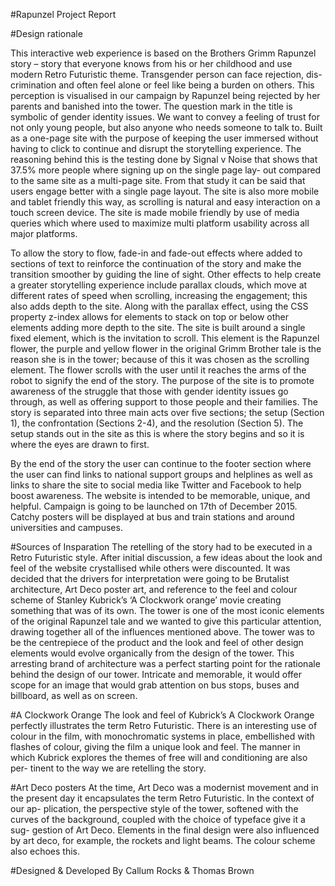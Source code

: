 #Rapunzel Project Report

#Design rationale


This interactive web experience is based on the Brothers Grimm Rapunzel story – story that everyone knows from his or her childhood and use modern Retro Futuristic theme. 
Transgender person can face rejection, dis- crimination and often feel alone or feel like being a burden on others. This perception is visualised in our campaign by 
Rapunzel being rejected by her parents and banished into the tower. The question mark in the title is symbolic of gender identity issues. 
We want to convey a feeling of trust for not only young people, but also anyone who needs someone to talk to. 
Built as a one-page site with the purpose of keeping the user immersed without having to click to continue and disrupt the storytelling experience.
The reasoning behind this is the testing done by Signal v Noise that shows that 37.5% more people where signing up on the single page lay- out compared to the same site as a multi-page site. From that study it can be said that users engage better with a single page layout. The site is also more mobile and tablet friendly this way, as scrolling is natural and easy interaction on a touch screen device. The site is made mobile friendly by use of media queries which where used to maximize multi platform usability across all major platforms. 

To allow the story to flow, fade-in and fade-out effects where added to sections of text to reinforce the continuation of the story and make the transition smoother by guiding the line of sight. Other effects to help create a greater storytelling experience include parallax clouds, which move at different rates of speed when scrolling, increasing the engagement; this also adds depth to the site. Along with the parallax effect, using the CSS property z-index allows for elements to stack on top or below other elements adding more depth to the site. 
The site is built around a single fixed element, which is the invitation to scroll. This element is the Rapunzel flower, the purple and yellow flower in the original Grimm Brother tale is the reason she is in the tower; because of this it was chosen as the scrolling element. The flower scrolls with the user until it reaches the arms of the robot to signify the end of the story. The purpose of the site is to promote awareness of the struggle that those with gender identity issues go through, as well as offering support to those people and their families.
The story is separated into three main acts over five sections; the setup (Section 1), the confrontation (Sections 2-4), and the resolution (Section 5). The setup stands out in the site as this is where the story begins and so it is where the eyes are drawn to first. 

By the end of the story the user can continue to the footer section where the user can find links to national support groups and helplines as well as links to share the site to social media like Twitter and Facebook to help boost awareness. 
The website is intended to be memorable, unique, and helpful.
Campaign is going to be launched on 17th of December 2015. Catchy posters will be displayed at bus and train stations and around universities and campuses.
 
#Sources of Insparation
The retelling of the story had to be executed in a Retro Futuristic style. After initial discussion, a few ideas about the look and feel of the website crystallised while others were discounted. It was decided that the drivers for interpretation were going to be Brutalist architecture, Art 
Deco poster art, and reference to the feel and colour scheme of Stanley Kubrick’s ‘A Clockwork orange’ movie creating something that was of its own. 
The tower is one of the most iconic elements of the original Rapunzel tale and we wanted to give this particular attention, drawing together all of the influences mentioned above. The tower was to be the centrepiece of the product and the look and feel of other design elements would evolve organically from the design of the tower. 
This arresting brand of architecture was a perfect starting point for the rationale behind the design of our tower. Intricate and memorable, it would offer scope for an image that would grab attention on bus stops, buses and billboard, as well as on screen. 

#A Clockwork Orange
The look and feel of Kubrick’s A Clockwork Orange perfectly illustrates the term Retro Futuristic. There is an interesting use of colour in the film, with monochromatic systems in place, embellished with flashes of colour, giving the film a unique look and feel. The manner in which Kubrick explores the themes of free will and conditioning are also per- tinent to the way we are retelling the story.

#Art Deco posters
At the time, Art Deco was a modernist movement and in the present day it encapsulates the term Retro Futuristic. In the context of our ap- plication, the perspective style of the tower, softened with the curves of the background, coupled with the choice of typeface give it a sug- gestion of Art Deco. Elements in the final design were also influenced by art deco, for example, the rockets and light beams. The colour scheme also echoes this.

#Designed & Developed By Callum Rocks & Thomas Brown
